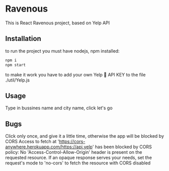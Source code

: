 # Ravenous
This is React Ravenous project, based on Yelp API

## Installation
to run the project you must have nodejs, npm installed:

```bash
npm i
npm start
```
to make it work you have to add your own Yelp 🦊 API KEY 
to the file ./util/Yelp.js

## Usage
Type in bussines name and city name, click let's go

## Bugs
Click only once, and give it a little time, otherwise the app will be blocked by CORS
Access to fetch at 'https://cors-anywhere.herokuapp.com/https://api.yelp'
has been blocked by CORS policy: No 'Access-Control-Allow-Origin' header is present 
on the requested resource. If an opaque response serves your needs, set the request's mode 
to 'no-cors' to fetch the resource with CORS disabled



